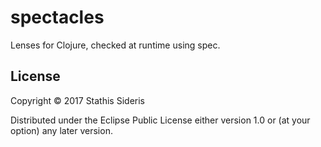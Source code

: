 # spectacles

Lenses for Clojure, checked at runtime using spec.

## License

Copyright © 2017 Stathis Sideris

Distributed under the Eclipse Public License either version 1.0 or (at
your option) any later version.
